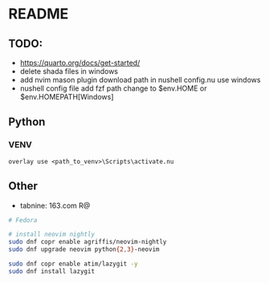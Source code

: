 # README

## TODO:

- https://quarto.org/docs/get-started/
- delete shada files in windows
- add nvim mason plugin download path in nushell config.nu use windows
- nushell config file add fzf path change to $env.HOME or $env.HOMEPATH[Windows]

## Python

### VENV

```nushell
overlay use <path_to_venv>\Scripts\activate.nu
```

## Other

- tabnine: 163.com R@

```bash
# Fedora

# install neovim nightly
sudo dnf copr enable agriffis/neovim-nightly
sudo dnf upgrade neovim python{2,3}-neovim

sudo dnf copr enable atim/lazygit -y
sudo dnf install lazygit
```
